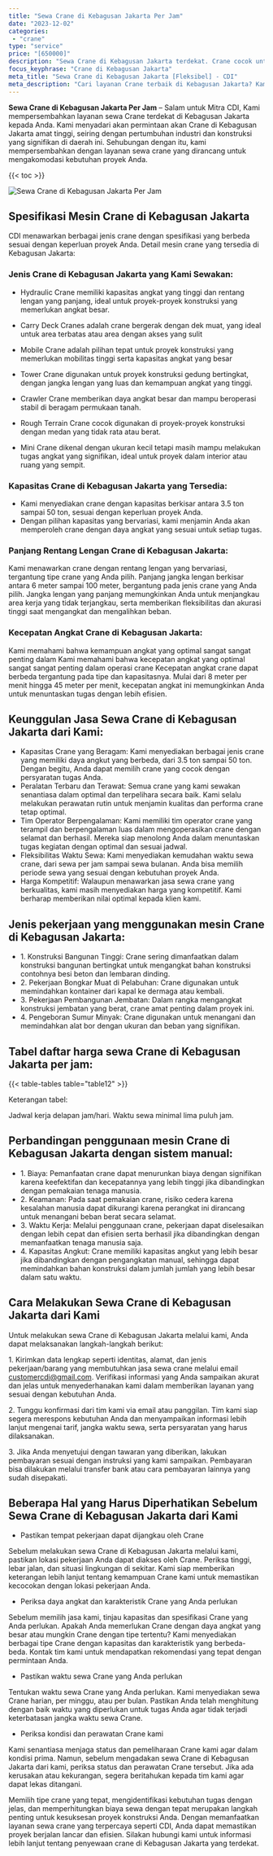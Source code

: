 ```yaml
---
title: "Sewa Crane di Kebagusan Jakarta Per Jam"
date: "2023-12-02"
categories:
 - "crane"
type: "service"
price: "[650000]"
description: "Sewa Crane di Kebagusan Jakarta terdekat. Crane cocok untuk mendukung proyek sebagai peralatan angkat yang kuat. Hubungi kami untuk info lengkap."
focus_keyphrase: "Crane di Kebagusan Jakarta"
meta_title: "Sewa Crane di Kebagusan Jakarta [Fleksibel] - CDI"
meta_description: "Cari layanan Crane terbaik di Kebagusan Jakarta? Kami menyediakan Crane berkualitas untuk proyek pembangunan. Segera konsultasi gratis."
---
```


**Sewa Crane di Kebagusan Jakarta Per Jam** – Salam untuk Mitra CDI, Kami mempersembahkan layanan sewa Crane terdekat di Kebagusan Jakarta kepada Anda. Kami menyadari akan permintaan akan Crane di Kebagusan Jakarta amat tinggi, seiring dengan pertumbuhan industri dan konstruksi yang signifikan di daerah ini. Sehubungan dengan itu, kami mempersembahkan dengan layanan sewa crane yang dirancang untuk mengakomodasi kebutuhan proyek Anda.

{{< toc >}}

![Sewa Crane di Kebagusan Jakarta Per Jam](/images/crane/crane-20.jpg)

## Spesifikasi Mesin Crane di Kebagusan Jakarta

CDI menawarkan berbagai jenis crane dengan spesifikasi yang berbeda sesuai dengan keperluan proyek Anda. Detail mesin crane yang tersedia di Kebagusan Jakarta:

### Jenis Crane di Kebagusan Jakarta yang Kami Sewakan:

*   Hydraulic Crane memiliki kapasitas angkat yang tinggi dan rentang lengan yang panjang, ideal untuk proyek-proyek konstruksi yang memerlukan angkat besar.
*   Carry Deck Cranes adalah crane bergerak dengan dek muat, yang ideal untuk area terbatas atau area dengan akses yang sulit

*   Mobile Crane adalah pilihan tepat untuk proyek konstruksi yang memerlukan mobilitas tinggi serta kapasitas angkat yang besar

*   Tower Crane digunakan untuk proyek konstruksi gedung bertingkat, dengan jangka lengan yang luas dan kemampuan angkat yang tinggi.
*   Crawler Crane memberikan daya angkat besar dan mampu beroperasi stabil di beragam permukaan tanah.
*   Rough Terrain Crane cocok digunakan di proyek-proyek konstruksi dengan medan yang tidak rata atau berat.
*   Mini Crane dikenal dengan ukuran kecil tetapi masih mampu melakukan tugas angkat yang signifikan, ideal untuk proyek dalam interior atau ruang yang sempit.

### Kapasitas Crane di Kebagusan Jakarta yang Tersedia:

*   Kami menyediakan crane dengan kapasitas berkisar antara 3.5 ton sampai 50 ton, sesuai dengan keperluan proyek Anda.
*   Dengan pilihan kapasitas yang bervariasi, kami menjamin Anda akan memperoleh crane dengan daya angkat yang sesuai untuk setiap tugas.

### Panjang Rentang Lengan Crane di Kebagusan Jakarta:

Kami menawarkan crane dengan rentang lengan yang bervariasi, tergantung tipe crane yang Anda pilih. Panjang jangka lengan berkisar antara 6 meter sampai 100 meter, bergantung pada jenis crane yang Anda pilih. Jangka lengan yang panjang memungkinkan Anda untuk menjangkau area kerja yang tidak terjangkau, serta memberikan fleksibilitas dan akurasi tinggi saat mengangkat dan mengalihkan beban.

### Kecepatan Angkat Crane di Kebagusan Jakarta:

Kami memahami bahwa kemampuan angkat yang optimal sangat sangat penting dalam Kami memahami bahwa kecepatan angkat yang optimal sangat sangat penting dalam operasi crane Kecepatan angkat crane dapat berbeda tergantung pada tipe dan kapasitasnya. Mulai dari 8 meter per menit hingga 45 meter per menit, kecepatan angkat ini memungkinkan Anda untuk menuntaskan tugas dengan lebih efisien.

## Keunggulan Jasa Sewa Crane di Kebagusan Jakarta dari Kami:

*   Kapasitas Crane yang Beragam: Kami menyediakan berbagai jenis crane yang memiliki daya angkut yang berbeda, dari 3.5 ton sampai 50 ton. Dengan begitu, Anda dapat memilih crane yang cocok dengan persyaratan tugas Anda.
*   Peralatan Terbaru dan Terawat: Semua crane yang kami sewakan senantiasa dalam optimal dan terpelihara secara baik. Kami selalu melakukan perawatan rutin untuk menjamin kualitas dan performa crane tetap optimal.
*   Tim Operator Berpengalaman: Kami memiliki tim operator crane yang terampil dan berpengalaman luas dalam mengoperasikan crane dengan selamat dan berhasil. Mereka siap menolong Anda dalam menuntaskan tugas kegiatan dengan optimal dan sesuai jadwal.
*   Fleksibilitas Waktu Sewa: Kami menyediakan kemudahan waktu sewa crane, dari sewa per jam sampai sewa bulanan. Anda bisa memilih periode sewa yang sesuai dengan kebutuhan proyek Anda.
*   Harga Kompetitif: Walaupun menawarkan jasa sewa crane yang berkualitas, kami masih menyediakan harga yang kompetitif. Kami berharap memberikan nilai optimal kepada klien kami.

## Jenis pekerjaan yang menggunakan mesin Crane di Kebagusan Jakarta:

*   1\. Konstruksi Bangunan Tinggi: Crane sering dimanfaatkan dalam konstruksi bangunan bertingkat untuk mengangkat bahan konstruksi contohnya besi beton dan lembaran dinding.
*   2\. Pekerjaan Bongkar Muat di Pelabuhan: Crane digunakan untuk memindahkan kontainer dari kapal ke dermaga atau kembali.
*   3\. Pekerjaan Pembangunan Jembatan: Dalam rangka mengangkat konstruksi jembatan yang berat, crane amat penting dalam proyek ini.
*   4\. Pengeboran Sumur Minyak: Crane digunakan untuk menangani dan memindahkan alat bor dengan ukuran dan beban yang signifikan.

## Tabel daftar harga sewa Crane di Kebagusan Jakarta per jam:

{{< table-tables table="table12" >}}

Keterangan tabel:

Jadwal kerja delapan jam/hari. Waktu sewa minimal lima puluh jam.

## Perbandingan penggunaan mesin Crane di Kebagusan Jakarta dengan sistem manual:

*   1\. Biaya: Pemanfaatan crane dapat menurunkan biaya dengan signifikan karena keefektifan dan kecepatannya yang lebih tinggi jika dibandingkan dengan pemakaian tenaga manusia.
*   2\. Keamanan: Pada saat pemakaian crane, risiko cedera karena kesalahan manusia dapat dikurangi karena perangkat ini dirancang untuk menangani beban berat secara selamat.
*   3\. Waktu Kerja: Melalui penggunaan crane, pekerjaan dapat diselesaikan dengan lebih cepat dan efisien serta berhasil jika dibandingkan dengan memanfaatkan tenaga manusia saja.
*   4\. Kapasitas Angkut: Crane memiliki kapasitas angkut yang lebih besar jika dibandingkan dengan pengangkatan manual, sehingga dapat memindahkan bahan konstruksi dalam jumlah jumlah yang lebih besar dalam satu waktu.

## Cara Melakukan Sewa Crane di Kebagusan Jakarta dari Kami

Untuk melakukan sewa Crane di Kebagusan Jakarta melalui kami, Anda dapat melaksanakan langkah-langkah berikut:

1\.  Kirimkan data lengkap seperti identitas, alamat, dan jenis pekerjaan/barang yang membutuhkan jasa sewa crane melalui email customercdi@gmail.com. Verifikasi informasi yang Anda sampaikan akurat dan jelas untuk menyederhanakan kami dalam memberikan layanan yang sesuai dengan kebutuhan Anda.

2\.  Tunggu konfirmasi dari tim kami via email atau panggilan. Tim kami siap segera merespons kebutuhan Anda dan menyampaikan informasi lebih lanjut mengenai tarif, jangka waktu sewa, serta persyaratan yang harus dilaksanakan.

3\.  Jika Anda menyetujui dengan tawaran yang diberikan, lakukan pembayaran sesuai dengan instruksi yang kami sampaikan. Pembayaran bisa dilakukan melalui transfer bank atau cara pembayaran lainnya yang sudah disepakati.

## Beberapa Hal yang Harus Diperhatikan Sebelum Sewa Crane di Kebagusan Jakarta dari Kami

*   Pastikan tempat pekerjaan dapat dijangkau oleh Crane

Sebelum melakukan sewa Crane di Kebagusan Jakarta melalui kami, pastikan lokasi pekerjaan Anda dapat diakses oleh Crane. Periksa tinggi, lebar jalan, dan situasi lingkungan di sekitar. Kami siap memberikan keterangan lebih lanjut tentang kemampuan Crane kami untuk memastikan kecocokan dengan lokasi pekerjaan Anda.
*   Periksa daya angkat dan karakteristik Crane yang Anda perlukan

Sebelum memilih jasa kami, tinjau kapasitas dan spesifikasi Crane yang Anda perlukan. Apakah Anda memerlukan Crane dengan daya angkat yang besar atau mungkin Crane dengan tipe tertentu? Kami menyediakan berbagai tipe Crane dengan kapasitas dan karakteristik yang berbeda-beda. Kontak tim kami untuk mendapatkan rekomendasi yang tepat dengan permintaan Anda.
*   Pastikan waktu sewa Crane yang Anda perlukan

Tentukan waktu sewa Crane yang Anda perlukan. Kami menyediakan sewa Crane harian, per minggu, atau per bulan. Pastikan Anda telah menghitung dengan baik waktu yang diperlukan untuk tugas Anda agar tidak terjadi keterbatasan jangka waktu sewa Crane.
*   Periksa kondisi dan perawatan Crane kami

Kami senantiasa menjaga status dan pemeliharaan Crane kami agar dalam kondisi prima. Namun, sebelum mengadakan sewa Crane di Kebagusan Jakarta dari kami, periksa status dan perawatan Crane tersebut. Jika ada kerusakan atau kekurangan, segera beritahukan kepada tim kami agar dapat lekas ditangani.

Memilih tipe crane yang tepat, mengidentifikasi kebutuhan tugas dengan jelas, dan memperhitungkan biaya sewa dengan tepat merupakan langkah penting untuk kesuksesan proyek konstruksi Anda. Dengan memanfaatkan layanan sewa crane yang terpercaya seperti CDI, Anda dapat memastikan proyek berjalan lancar dan efisien. Silakan hubungi kami untuk informasi lebih lanjut tentang penyewaan crane di Kebagusan Jakarta yang terdekat.